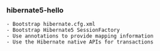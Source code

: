 ### hibernate5-hello
    - Bootstrap hibernate.cfg.xml
    - Bootstrap Hibernate5 SessionFactory
    - Use annotations to provide mapping information
    - Use the Hibernate native APIs for transactions

